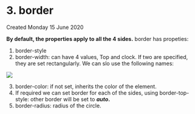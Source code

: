 # 3. border
Created Monday 15 June 2020

**By default, the properties apply to all the 4 sides.**
border has propeties:

1. border-style
2. border-width: can have 4 values, Top and clock. If two are specified, they are set rectangularly. We can slo use the following names:

![](3_border-image-1.png)

3. border-color: if not set, inherits the color of the element.
4. If required we can set border for each of the sides, using border-top-style: other border will be set to ***auto*.**
5. border-radius: radius of the circle.


